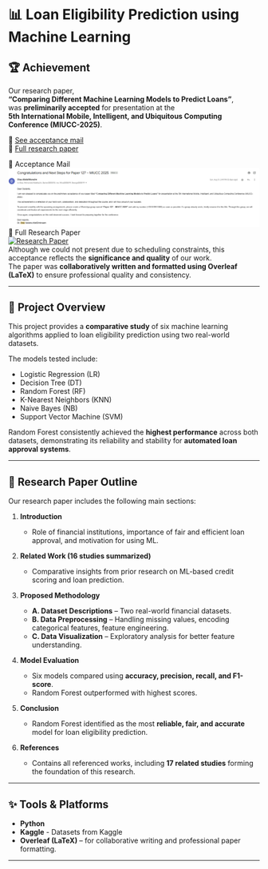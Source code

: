 # 📊 Loan Eligibility Prediction using Machine Learning

## 🏆 Achievement
Our research paper,  
**“Comparing Different Machine Learning Models to Predict Loans”**,  
was **preliminarily accepted** for presentation at the  
**5th International Mobile, Intelligent, and Ubiquitous Computing Conference (MIUCC-2025)**.  

📎 [See acceptance mail](./Mail.png)  
📎 [Full research paper](./Loan%20Prediction%20Research.pdf)  

📎 Acceptance Mail  
[![Acceptance Mail](./Mail.png)](./Mail.png)  
📎 Full Research Paper  
[![Research Paper]()](./Loan%20Prediction%20Research.pdf)  
Although we could not present due to scheduling constraints, this acceptance reflects the **significance and quality** of our work.  
The paper was **collaboratively written and formatted using Overleaf (LaTeX)** to ensure professional quality and consistency.  


---

## 📌 Project Overview
This project provides a **comparative study** of six machine learning algorithms applied to loan eligibility prediction using two real-world datasets.  

The models tested include:  
- Logistic Regression (LR)  
- Decision Tree (DT)  
- Random Forest (RF)  
- K-Nearest Neighbors (KNN)  
- Naive Bayes (NB)  
- Support Vector Machine (SVM)  

Random Forest consistently achieved the **highest performance** across both datasets, demonstrating its reliability and stability for **automated loan approval systems**.  

---

## 📖 Research Paper Outline
Our research paper includes the following main sections:  

1. **Introduction**  
   - Role of financial institutions, importance of fair and efficient loan approval, and motivation for using ML.  

2. **Related Work (16 studies summarized)**  
   - Comparative insights from prior research on ML-based credit scoring and loan prediction.  

3. **Proposed Methodology**  
   - **A. Dataset Descriptions** – Two real-world financial datasets.  
   - **B. Data Preprocessing** – Handling missing values, encoding categorical features, feature engineering.  
   - **C. Data Visualization** – Exploratory analysis for better feature understanding.  

4. **Model Evaluation**  
   - Six models compared using **accuracy, precision, recall, and F1-score**.  
   - Random Forest outperformed with highest scores.  

5. **Conclusion**  
   - Random Forest identified as the most **reliable, fair, and accurate** model for loan eligibility prediction.  

6. **References**  
   - Contains all referenced works, including **17 related studies** forming the foundation of this research.  

---

## ✨ Tools & Platforms
- **Python** 
- **Kaggle** - Datasets from Kaggle  
- **Overleaf (LaTeX)** – for collaborative writing and professional paper formatting.  

---
